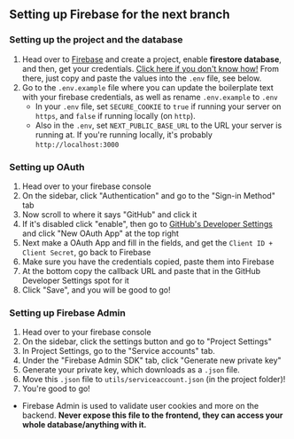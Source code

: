 ## Setting up Firebase for the **next** branch

### Setting up the project and the database

1. Head over to [Firebase](https://firebase.google.com) and create a project, enable **firestore database**, and then, get your credentials. [Click here if you don't know how!](https://clemfournier.medium.com/how-to-get-my-firebase-service-account-key-file-f0ec97a21620) From there, just copy and paste the values into the `.env` file, see below.
2. Go to the `.env.example` file where you can update the boilerplate text with your firebase credentials, as well as rename `.env.example` to `.env`
   - In your `.env` file, set `SECURE_COOKIE` to `true` if running your server on `https`, and `false` if running locally (on `http`).
   - Also in the `.env`, set `NEXT_PUBLIC_BASE_URL` to the URL your server is running at. If you're running locally, it's probably `http://localhost:3000`

### Setting up OAuth

1. Head over to your firebase console
2. On the sidebar, click "Authentication" and go to the "Sign-in Method" tab
3. Now scroll to where it says "GitHub" and click it
4. If it's disabled click "enable", then go to <a href="https://github.com/settings/developers">GitHub's Developer Settings</a> and click "New OAuth App" at the top right
5. Next make a OAuth App and fill in the fields, and get the `Client ID + Client Secret`, go back to Firebase
6. Make sure you have the credentials copied, paste them into Firebase
7. At the bottom copy the callback URL and paste that in the GitHub Developer Settings spot for it
8. Click "Save", and you will be good to go!

### Setting up Firebase Admin

1. Head over to your firebase console
2. On the sidebar, click the settings button and go to "Project Settings"
3. In Project Settings, go to the "Service accounts" tab.
4. Under the "Firebase Admin SDK" tab, click "Generate new private key"
5. Generate your private key, which downloads as a `.json` file.
6. Move this `.json` file to `utils/serviceaccount.json` (in the project folder)!
7. You're good to go!

- Firebase Admin is used to validate user cookies and more on the backend. **Never expose this file to the frontend, they can access your whole database/anything with it.**
